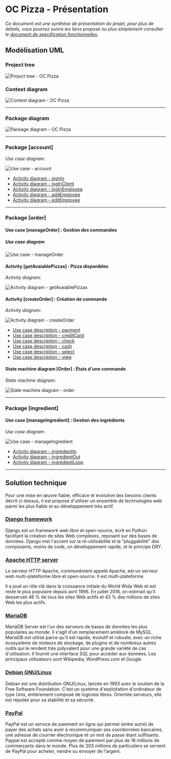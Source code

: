 # OC Pizza - Présentation

_Ce document est une synthèse de présentation du projet, pour plus de détails, vous pourrez suivre les liens proposé ou plus simplement consulter le [document de spécification fonctionnelles](https://github.com/freezed/ocp4/blob/master/specifications.md)._

## Modélisation UML

### Project tree
![Project tree - OC Pizza](https://raw.githubusercontent.com/freezed/ocp4/master/img/0001-uml-global-tree.png)

### Context diagram
![Context diagram - OC Pizza](https://raw.githubusercontent.com/freezed/ocp4/master/img/0002-uml-global-context_diagram.png)

---
### Package diagram
![Package diagram - OC Pizza](https://raw.githubusercontent.com/freezed/ocp4/master/img/0003-uml-global-package_diagram.png)

---
### Package [account]
_Use case diagram_:

![Use case - account](https://raw.githubusercontent.com/freezed/ocp4/master/img/0110-uml-account-use_case_diagram.png)

* [Activity diagram - signIn](https://raw.githubusercontent.com/freezed/ocp4/master/img/0123-uml-account-diagram_activity-sign_in.png)
* [Activity diagram - logInClient](https://raw.githubusercontent.com/freezed/ocp4/master/img/0122-uml-account-diagram_activity-log_in_client.png)
* [Activity diagram - logInEmployee](https://raw.githubusercontent.com/freezed/ocp4/master/img/0125-uml-account-diagram_activity-add_employee.png)
* [Activity diagram - addEmployee](https://raw.githubusercontent.com/freezed/ocp4/master/img/0124-uml-account-diagram_activity-edit_employee.png)
* [Activity diagram - editEmployee](https://raw.githubusercontent.com/freezed/ocp4/master/img/0121-uml-account-diagram_activity-log_in_employee.png)

---
### Package [order]

#### Use case [manageOrder] : Gestion des commandes

##### _Use case diagram_
![Use case - manageOrder](https://raw.githubusercontent.com/freezed/ocp4/master/img/0210-uml-order-use_case_diagram.png)

#### Activity [getAvaiablePizzas] : Pizza disponibles
_Activity diagram_:

![Activity diagram - getAvaiablePizzas](https://raw.githubusercontent.com/freezed/ocp4/master/img/0323-uml-ingredient-diagram_activity-get_avaiable_pizza.png)

#### Activity [createOrder] : Création de commande
_Activity diagram_:

![Activity diagram - createOrder](https://raw.githubusercontent.com/freezed/ocp4/master/img/0221-uml-order-diagram_activity-create.png)

* [Use case description - payment][1]
* [Use case description - creditCard][2]
* [Use case description - check][3]
* [Use case description - cash][4]
* [Use case description - select][5]
* [Use case description - view][6]

#### State machine diagram [Order] : États d'une commande
_State machine diagram_:

![State machine diagram - order](https://raw.githubusercontent.com/freezed/ocp4/master/img/0230-uml-order-state_diagram.png)

---
### Package [ingredient]

#### Use case [manageIngredient] : Gestion des ingrédients

_Use case diagram_:

![Use case - manageIngredient](https://raw.githubusercontent.com/freezed/ocp4/master/img/0311-uml-ingredient-use_case_diagram.png)

* [Activity diagram - ingredientIn](https://raw.githubusercontent.com/freezed/ocp4/master/img/0324-uml-ingredient-diagram_activity-ingredient_in.png)
* [Activity diagram - ingredientOut](https://raw.githubusercontent.com/freezed/ocp4/master/img/0325-uml-ingredient-diagram_activity-ingredient_out.png)
* [Activity diagram - ingredientLoop](https://raw.githubusercontent.com/freezed/ocp4/master/img/0322-uml-ingredient-diagram_activity-loop.png)

---
## Solution technique

Pour une mise en œuvre fiable, efficace et évolutive des besoins clients décrit ci dessus, il est proposé d'utiliser un ensemble de technologies web parmi les plus fiable et au développement très actif.


### [Django framework](https://www.djangoproject.com/start/overview/)

Django est un framework web libre et open-source, écrit en Python facilitant la création de sites Web complexes, reposant sur des bases de données. Django met l'accent sur la ré-utilisabilité et la "pluggabilité" des composants, moins de code, un développement rapide, et le principe DRY.


### [Apache HTTP server](https://httpd.apache.org/)

Le serveur HTTP Apache, communément appelé Apache, est un serveur web multi-plateforme libre et open-source. Il est multi-plateforme.

Il a joué un rôle clé dans la croissance initiale du World Wide Web et est resté le plus populaire depuis avril 1996. En juillet 2016, on estimait qu'il desservait 46 % de tous les sites Web actifs et 43 % des millions de sites Web les plus actifs.

### [MariaDB](https://mariadb.org/)

MariaDB Server est l'un des serveurs de bases de données les plus populaires au monde. Il s'agit d'un remplacement amélioré de MySQL. MariaDB est utilisé parce qu'il est rapide, évolutif et robuste, avec un riche écosystème de moteurs de stockage, de plugins et de nombreux autres outils qui le rendent très polyvalent pour une grande variété de cas d'utilisation. Il fournit une interface SQL pour accéder aux données.
Les principaux utilisateurs sont Wikipedia, WordPress.com et Google.



### [Debian GNU/Linux](https://debian.org)

Debian est une distribution GNU/Linux, lancée en 1993 avec le soutien de la Free Software Foundation. C'est un système d'exploitation d'ordinateur de type Unix, entièrement composé de logiciels libres. Orientée serveurs, elle est réputée pour sa stabilité et sa sécurité.

### [PayPal](https://www.paypal.com/)

PayPal est un service de paiement en ligne qui permet (entre autre) de payer des achats sans avoir à recommuniquer ses coordonnées bancaires, une adresse de courrier électronique et un mot de passe étant suffisants.
Paypal est accepté comme moyen de paiement par plus de 16 millions de commerçants dans le monde. Plus de 203 millions de particuliers se servent de PayPal pour acheter, vendre ou envoyer de l'argent.


[1]: https://github.com/freezed/ocp4/blob/master/0291-uml-order-use_case_description-payment.md "Use case description - payment"
[2]: https://github.com/freezed/ocp4/blob/master/0292-uml-order-use_case_description-credit_card.md "Use case description - creditCard"
[3]: https://github.com/freezed/ocp4/blob/master/0293-uml-order-use_case_description-check.md "Use case description - check"
[4]: https://github.com/freezed/ocp4/blob/master/0294-uml-order-use_case_description-cash.md "Use case description - cash"
[5]: https://github.com/freezed/ocp4/blob/master/0295-uml-order-use_case_description-select.md "Use case description - select"
[6]: https://github.com/freezed/ocp4/blob/master/0296-uml-order-use_case_description-view.md "Use case description - view"
